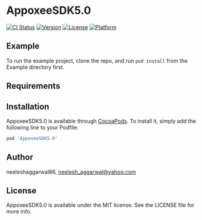 # AppoxeeSDK5.0

[![CI Status](https://img.shields.io/travis/neeleshaggarwal86/AppoxeeSDK5.0.svg?style=flat)](https://travis-ci.org/neeleshaggarwal86/AppoxeeSDK5.0)
[![Version](https://img.shields.io/cocoapods/v/AppoxeeSDK5.0.svg?style=flat)](https://cocoapods.org/pods/AppoxeeSDK5.0)
[![License](https://img.shields.io/cocoapods/l/AppoxeeSDK5.0.svg?style=flat)](https://cocoapods.org/pods/AppoxeeSDK5.0)
[![Platform](https://img.shields.io/cocoapods/p/AppoxeeSDK5.0.svg?style=flat)](https://cocoapods.org/pods/AppoxeeSDK5.0)

## Example

To run the example project, clone the repo, and run `pod install` from the Example directory first.

## Requirements

## Installation

AppoxeeSDK5.0 is available through [CocoaPods](https://cocoapods.org). To install
it, simply add the following line to your Podfile:

```ruby
pod 'AppoxeeSDK5.0'
```

## Author

neeleshaggarwal86, neelesh_aggarwal@yahoo.com

## License

AppoxeeSDK5.0 is available under the MIT license. See the LICENSE file for more info.
